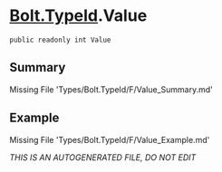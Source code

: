 # [Bolt.TypeId](Types/Bolt.TypeId.md).Value
`public readonly int Value`
## Summary
Missing File 'Types/Bolt.TypeId/F/Value_Summary.md'
## Example
Missing File 'Types/Bolt.TypeId/F/Value_Example.md'

*THIS IS AN AUTOGENERATED FILE, DO NOT EDIT*
